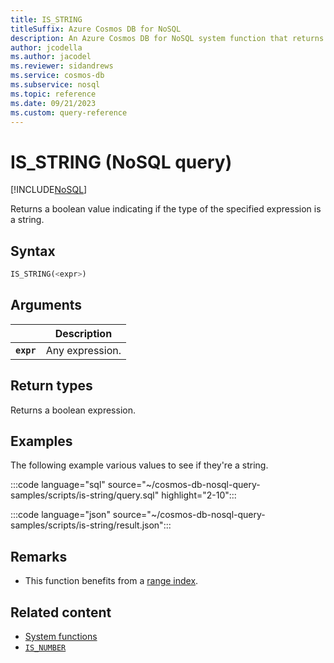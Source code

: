 ```yaml
---
title: IS_STRING
titleSuffix: Azure Cosmos DB for NoSQL
description: An Azure Cosmos DB for NoSQL system function that returns true if the type of the specified expression is a string.
author: jcodella
ms.author: jacodel
ms.reviewer: sidandrews
ms.service: cosmos-db
ms.subservice: nosql
ms.topic: reference
ms.date: 09/21/2023
ms.custom: query-reference
---
```


# IS_STRING (NoSQL query)

[!INCLUDE[NoSQL](../../includes/appliesto-nosql.md)]

Returns a boolean value indicating if the type of the specified expression is a string.

## Syntax

```sql
IS_STRING(<expr>)  
```  
  
## Arguments

| | Description |
| --- | --- |
| **`expr`** | Any expression. |
  
## Return types
  
Returns a boolean expression.  
  
## Examples

The following example various values to see if they're a string.

:::code language="sql" source="~/cosmos-db-nosql-query-samples/scripts/is-string/query.sql" highlight="2-10":::

:::code language="json" source="~/cosmos-db-nosql-query-samples/scripts/is-string/result.json":::

## Remarks

- This function benefits from a [range index](../../index-policy.md#includeexclude-strategy).

## Related content

- [System functions](system-functions.yml)
- [`IS_NUMBER`](is-number.md)
